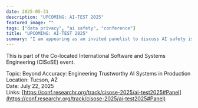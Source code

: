 ```yaml
---
date: 2025-05-31
description: "UPCOMING: AI-TEST 2025"
featured_image: ""
tags: ["data privacy", "ai safety", "conference"]
title: "UPCOMING: AI-TEST 2025"
summary: "I am appearing as an invited panelist to discuss AI safety issues, including data privacy"
---
```

This is part of the Co-located International Software and Systems Engineering (CISoSE) event.

Topic: Beyond Accuracy: Engineering Trustworthy AI Systems in Production       
Location: Tucson, AZ    
Date: July 22, 2025    
Links: [https://conf.researchr.org/track/cisose-2025/ai-test2025#Panel](https://conf.researchr.org/track/cisose-2025/ai-test2025#Panel)